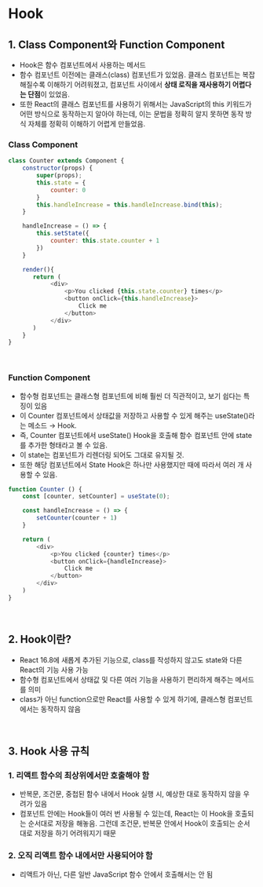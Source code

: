 # Hook

## 1. Class Component와 Function Component

- Hook은 함수 컴포넌트에서 사용하는 메서드
- 함수 컴포넌트 이전에는 클래스(class) 컴포넌트가 있었음. 클래스 컴포넌트는 복잡해질수록 이해하기 어려워졌고, 컴포넌트 사이에서 **상태 로직을 재사용하기 어렵다는 단점**이 있었음.
- 또한 React의 클래스 컴포넌트를 사용하기 위해서는 JavaScript의 this 키워드가 어떤 방식으로 동작하는지 알아야 하는데, 이는 문법을 정확히 알지 못하면 동작 방식 자체를 정확히 이해하기 어렵게 만들었음.

### Class Component

```javascript
class Counter extends Component {
    constructor(props) {
        super(props);
        this.state = {
            counter: 0
        }
        this.handleIncrease = this.handleIncrease.bind(this);
    }

    handleIncrease = () => {
        this.setState({
            counter: this.state.counter + 1
        })
    }

    render(){
       return (
            <div>
                <p>You clicked {this.state.counter} times</p>
                <button onClick={this.handleIncrease}>
                    Click me
                </button>
            </div>
       ) 
    }
}
```

<br/>

### Function Component

- 함수형 컴포넌트는 클래스형 컴포넌트에 비해 훨씬 더 직관적이고, 보기 쉽다는 특징이 있음
- 이 Counter 컴포넌트에서 상태값을 저장하고 사용할 수 있게 해주는 useState()라는 메소드 → Hook.
- 즉, Counter 컴포넌트에서 useState() Hook을 호출해 함수 컴포넌트 안에 state를 추가한 형태라고 볼 수 있음.
- 이 state는 컴포넌트가 리렌더링 되어도 그대로 유지될 것.
- 또한 해당 컴포넌트에서 State Hook은 하나만 사용했지만 때에 따라서 여러 개 사용할 수 있음.

```javascript
function Counter () {
    const [counter, setCounter] = useState(0);

    const handleIncrease = () => {
        setCounter(counter + 1)
    }

    return (
        <div>
            <p>You clicked {counter} times</p>
            <button onClick={handleIncrease}>
                Click me
            </button>
        </div>
    )
}
```

<br/>

## 2. Hook이란?

- React 16.8에 새롭게 추가된 기능으로, class를 작성하지 않고도 state와 다른 React의 기능 사용 가능
- 함수형 컴포넌트에서 상태값 및 다른 여러 기능을 사용하기 편리하게 해주는 메서드를 의미
- class가 아닌 function으로만 React를 사용할 수 있게 하기에, 클래스형 컴포넌트에서는 동작하지 않음

<br/>

## 3. Hook 사용 규칙

### 1. 리액트 함수의 최상위에서만 호출해야 함

- 반복문, 조건문, 중첩된 함수 내에서 Hook 실행 시, 예상한 대로 동작하지 않을 우려가 있음
- 컴포넌트 안에는 Hook들이 여러 번 사용될 수 있는데, React는 이 Hook을 호출되는 순서대로 저장을 해놓음. 그런데 조건문, 반복문 안에서 Hook이 호출되는 순서대로 저장을 하기 어려워지기 때문

### 2. 오직 리액트 함수 내에서만 사용되어야 함

- 리액트가 아닌, 다른 일반 JavaScript 함수 안에서 호출해서는 안 됨
